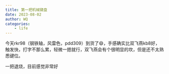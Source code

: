 ```yaml
---
title: 第一把机械键盘
date: 2023-08-02
author: WQ
categories: 
    - life
--- 
```


今天rkr98（钢铁轴，风雷色，pdd309）到货了😄，手感确实比双飞燕kb8好，触发快，打字不那么累，轻微一摁就行，双飞燕会有个很明显的坎，但是还不太熟悉键位。

一把退烧，目前感觉非常好
